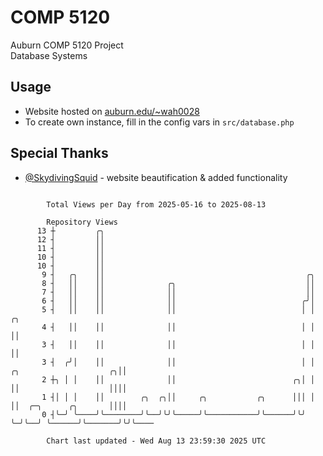 # COMP 5120
Auburn COMP 5120 Project  
Database Systems

## Usage
- Website hosted on [auburn.edu/~wah0028](https://webhome.auburn.edu/~wah0028/)
- To create own instance, fill in the config vars in `src/database.php`

## Special Thanks
- [@SkydivingSquid](https://github.com/SkydivingSquid) - website beautification & added functionality

```

        Total Views per Day from 2025-05-16 to 2025-08-13

        Repository Views
      13 ┼         ╭╮
      12 ┤         ││
      11 ┤         ││
      10 ┤         ││
      10 ┤         ││
       9 ┤   ╭╮    ││                                             ╭╮
       8 ┤   ││    ││              ╭╮                             ││
       7 ┤   ││    ││              ││                             ││
       6 ┤   ││    ││              ││                            ╭╯│
       5 ┤   ││    ││              ││                            │ │                         ╭╮
       4 ┤   ││    ││              ││                            │ │                         ││
       3 ┤   ││    ││              ││                            │ │                         ││
       3 ┤  ╭╯│    ││              ││                            │ │ ╭╮                    ╭╮││
       2 ┼╮ │ │    ││              ││                          ╭╮│ │ ││                    ││││
       1 ┤│ │ │    ││        ╭╮  ╭╮││     ╭╮           ╭╮      │││ │ ││  ╭─╮      ╭╮       ││││
       0 ┤╰─╯ ╰────╯╰────────╯╰──╯╰╯╰─────╯╰───────────╯╰──────╯╰╯ ╰─╯╰──╯ ╰──────╯╰───────╯╰╯╰────

        Chart last updated - Wed Aug 13 23:59:30 2025 UTC
        
```
